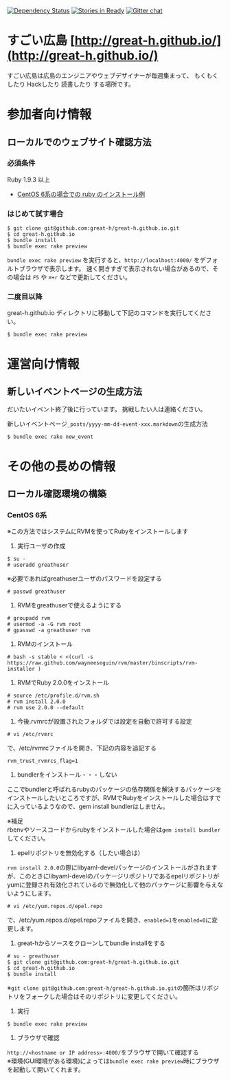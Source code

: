 [![Dependency Status](https://gemnasium.com/great-h/great-h.github.io.png)](https://gemnasium.com/great-h/great-h.github.io)
[![Stories in Ready](https://badge.waffle.io/great-h/great-h.github.io.png?label=ready&title=Ready)](http://waffle.io/great-h/great-h.github.io)
[![Gitter chat](https://badges.gitter.im/great-h.png)](https://gitter.im/great-h)

# すごい広島 [http://great-h.github.io/](http://great-h.github.io/)

すごい広島は広島のエンジニアやウェブデザイナーが毎週集まって、 もくもくしたり Hackしたり 読書したり する場所です。


# 参加者向け情報

## ローカルでのウェブサイト確認方法

### 必須条件

Ruby 1.9.3 以上

* [CentOS 6系の場合での ruby のインストール例](#centos-6-install)

### はじめて試す場合

```
$ git clone git@github.com:great-h/great-h.github.io.git
$ cd great-h.github.io
$ bundle install
$ bundle exec rake preview
```

`bundle exec rake preview` を実行すると、`http://localhost:4000/` をデフォルトブラウザで表示します。
速く開きすぎて表示されない場合があるので、その場合は `F5` や `⌘+r` などで更新してください。

### 二度目以降

great-h.github.io ディレクトリに移動して下記のコマンドを実行してください。

```
$ bundle exec rake preview
```


# 運営向け情報

## 新しいイベントページの生成方法

だいたいイベント終了後に行っています。
挑戦したい人は連絡ください。

新しいイベントページ`_posts/yyyy-mm-dd-event-xxx.markdown`の生成方法

```
$ bundle exec rake new_event
```


# その他の長めの情報

## ローカル確認環境の構築

<h3 id="centos-6-install">CentOS 6系</h3>

※この方法ではシステムにRVMを使ってRubyをインストールします

1. 実行ユーザの作成

  ```
  $ su -
  # useradd greathuser
  ```
  ※必要であればgreathuserユーザのパスワードを設定する
  ```
  # passwd greathuser
  ```

1. RVMをgreathuserで使えるようにする

  ```
  # groupadd rvm
  # usermod -a -G rvm root
  # gpasswd -a greathuser rvm
  ```

1. RVMのインストール

  ```
  # bash -s stable < <(curl -s https://raw.github.com/wayneeseguin/rvm/master/binscripts/rvm-installer )
  ```

1. RVMでRuby 2.0.0をインストール

  ```
  # source /etc/profile.d/rvm.sh
  # rvm install 2.0.0
  # rvm use 2.0.0 --default
  ```

1. 今後.rvmrcが設置されたフォルダでは設定を自動で許可する設定

  ```
  # vi /etc/rvmrc
  ```
  で、/etc/rvmrcファイルを開き、下記の内容を追記する
  ```
  rvm_trust_rvmrcs_flag=1
  ```

1. bundlerをインストール・・・しない

  ここでbundlerと呼ばれるrubyのパッケージの依存関係を解決するパッケージをインストールしたいところですが、RVMでRubyをインストールした場合はすでに入っているようなので、gem install bundlerはしません。

  ※補足<br>
  rbenvやソースコードからrubyをインストールした場合は`gem install bundler`してください。

1. epelリポジトリを無効化する（したい場合は）

  `rvm install 2.0.0`の際にlibyaml-develパッケージのインストールがされますが、このときにlibyaml-develのパッケージリポジトリであるepelリポジトリがyumに登録され有効化されているので無効化して他のパッケージに影響を与えないようにします。
  ```
  # vi /etc/yum.repos.d/epel.repo
  ```
  で、/etc/yum.repos.d/epel.repoファイルを開き、`enabled=1`を`enabled=0`に変更します。

1. great-hからソースをクローンしてbundle installをする

  ```
  # su - greathuser
  $ git clone git@github.com:great-h/great-h.github.io.git
  $ cd great-h.github.io
  $ bundle install
  ```
  ※`git clone git@github.com:great-h/great-h.github.io.git`の箇所はリポジトリをフォークした場合はそのリポジトリに変更してください。

1. 実行

  ```
  $ bundle exec rake preview
  ```

1. ブラウザで確認

  `http://<hostname or IP address>:4000/`をブラウザで開いて確認する<br>
  ※環境(GUI環境がある環境)によっては`bundle exec rake preview`時にブラウザを起動して開いてくれます。
